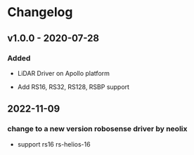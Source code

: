 # Changelog

## v1.0.0 - 2020-07-28

### Added

- LiDAR Driver on Apollo platform

- Add RS16, RS32, RS128, RSBP support

## 2022-11-09

### change to a new version robosense driver by neolix
- support rs16 rs-helios-16


